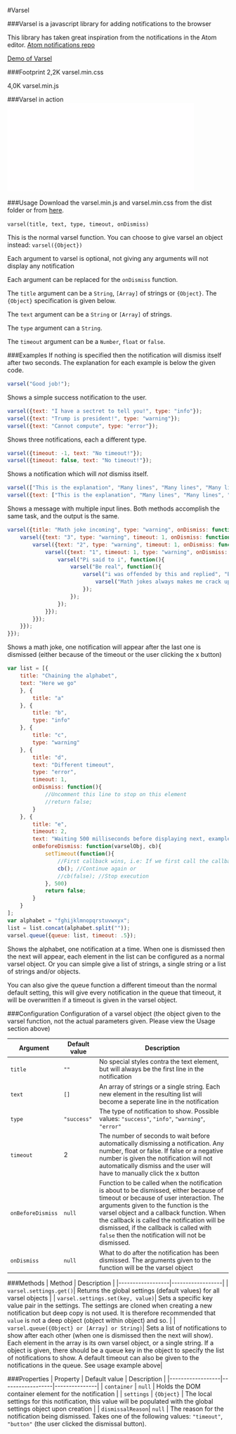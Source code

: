 #Varsel

###Varsel is a javascript library for adding notifications to the browser

This library has taken great inspiration from the notifications in the Atom editor.
[Atom notifications repo](https://github.com/atom/notifications)

[Demo of Varsel](http://varsel.freelunch.no)

###Footprint
2,2K varsel.min.css

4,0K varsel.min.js

###Varsel in action
![](https://github.com/ogdans3/varsel/blob/master/videos/demo.gif)

###Usage
Download the varsel.min.js and varsel.min.css from the dist folder or from [here](https://varsel.freelunch.no/download).

`varsel(title, text, type, timeout, onDismiss)`

This is the normal varsel function. You can choose to give varsel an object instead:
`varsel({Object})`

Each argument to varsel is optional, not giving any arguments will not display any notification

Each argument can be replaced for the `onDismiss` function.

The `title` argument can be a `String`, `[Array]` of strings or `{Object}`. The `{Object}` specification is given below.

The `text` argument can be a `String` or `[Array]` of strings.

The `type` argument can a `String`.

The `timeout` argument can be a `Number`, `float` or `false`.



###Examples
If nothing is specified then the notification will dismiss itself after two seconds. The explanation for each example is below the given code.

```javascript
varsel("Good job!");
```
Shows a simple success notification to the user.

```javascript
varsel({text: "I have a sectret to tell you!", type: "info"});
varsel({text: "Trump is president!", type: "warning"});
varsel({text: "Cannot compute", type: "error"});
```
Shows three notifications, each a different type.

```javascript
varsel({timeout: -1, text: "No timeout!"});
varsel({timeout: false, text: "No timeout!"});
```
Shows a notification which will *not* dismiss itself.

```javascript
varsel(["This is the explanation", "Many lines", "Many lines", "Many lines", "Many lines", "Many lines", "Many lines"]);
varsel({text: ["This is the explanation", "Many lines", "Many lines", "Many lines", "Many lines", "Many lines", "Many lines"]});
```
Shows a message with multiple input lines. Both methods accomplish the same task, and the output is the same.

```javascript
varsel({title: "Math joke incoming", type: "warning", onDismiss: function(){
    varsel({text: "3", type: "warning", timeout: 1, onDismiss: function(){
        varsel({text: "2", type: "warning", timeout: 1, onDismiss: function(){
            varsel({text: "1", timeout: 1, type: "warning", onDismiss: function(){
                varsel("Pi said to i", function(){
                    varsel("Be real", function(){
                        varsel("i was offended by this and replied", "Be rational!", function(){
                            varsel("Math jokes always makes me crack up", ":D");
                        });
                    });
                });
            }});
        }});
    }});
}});
```
Shows a math joke, one notification will appear after the last one is dismissed (either because of the timeout or the user clicking the x button)


```javascript
var list = [{
    title: "Chaining the alphabet",
    text: "Here we go"
    }, {
        title: "a"
    }, {
        title: "b",
        type: "info"
    }, {
        title: "c",
        type: "warning"
    }, {
        title: "d",
        text: "Different timeout",
        type: "error",
        timeout: 1,
        onDismiss: function(){
            //Uncomment this line to stop on this element
            //return false;
        }
    }, {
        title: "e",
        timeout: 2,
        text: "Waiting 500 milliseconds before displaying next, example of ajax request",
        onBeforeDismiss: function(varselObj, cb){
            setTimeout(function(){
                //First callback wins, i.e: If we first call the callback function with true the notifications will continue even if we call it with false right after and vice versa.
                cb(); //Continue again or
                //cb(false); //Stop execution
            }, 500)
            return false;
        }
    }
];
var alphabet = "fghijklmnopqrstuvwxyx";
list = list.concat(alphabet.split(""));
varsel.queue({queue: list, timeout: .5});
```
Shows the alphabet, one notification at a time. When one is dismissed then the next will appear, each element in the list can be configured as a normal varsel object. Or you can simple give a list of strings, a single string or a list of strings and/or objects.

You can also give the queue function a different timeout than the normal default setting, this will give every notification in the queue that timeout, it will be overwritten if a timeout is given in the varsel object.

###Configuration
Configuration of a varsel object (the object given to the varsel function, not the actual parameters given. Please view the Usage section above)

| Argument         | Default value    | Description   |
|------------------|------------------|---------------|
| `title`          | `""`             | No special styles contra the text element, but will always be the first line in the notification  |
| `text`           | `[]`             | An array of strings or a single string. Each new element in the resulting list will become a seperate line in the notification|
| `type`           | `"success"`      | The type of notification to show. Possible values: `"success"`, `"info"`, `"warning"`, `"error"` |
| `timeout`        | 2                | The number of seconds to wait before automatically dismissing a notification. Any number, float or false. If false or a negative number is given the notification will not automatically dismiss and the user will have to manually click the x button|
| `onBeforeDismiss`| `null`           | Function to be called when the notification is about to be dismissed, either because of timeout or because of user interaction. The arguments given to the function is the varsel object and a callback function. When the callback is called the notification will be dismissed, if the callback is called with `false` then the notification will not be dismissed.|
| `onDismiss`      | `null`   | What to do after the notification has been dismissed. The arguments given to the function will be the varsel object |

###Methods
| Method           |  Description     |
|------------------|------------------|
| `varsel.settings.get()`| Returns the global settings (default values) for all varsel objects |
| `varsel.settings.set(key, value)`| Sets a specific key value pair in the settings. The settings are cloned when creating a new notification but deep copy is not used. It is therefore recommended that `value` is not a deep object (object within object) and so. |
| `varsel.queue({Object} or [Array] or String)`| Sets a list of notifications to show after each other (when one is dismissed then the next will show). Each element in the array is its own varsel object, or a single string. If a object is given, there should be a queue key in the object to specify the list of notifications to show. A default timeout can also be given to the notifications in the queue. See usage example above|

###Properties
| Property         | Default value    | Description   |
|------------------|------------------|---------------|
| `container`      | `null`           | Holds the DOM container element for the notification |
| `settings`       | `{Object}`       | The local settings for this notification, this value will be populated with the global settings object upon creation |
| `dismissalReason`| `null`           | The reason for the notification being dismissed. Takes one of the following values: `"timeout"`, `"button"` (the user clicked the dismissal button).
